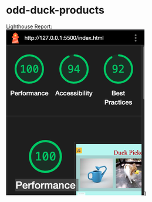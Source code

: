 # odd-duck-products


Lighthouse Report:
![Alt text](<photos/Screenshot 2023-06-21 at 5.24.12 PM.png>))
